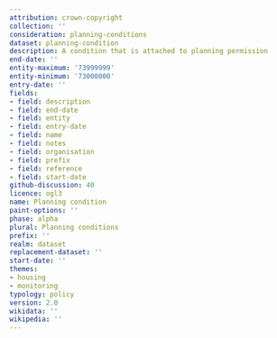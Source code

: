 ```yaml
---
attribution: crown-copyright
collection: ''
consideration: planning-conditions
dataset: planning-condition
description: A condition that is attached to planning permission
end-date: ''
entity-maximum: '73999999'
entity-minimum: '73000000'
entry-date: ''
fields:
- field: description
- field: end-date
- field: entity
- field: entry-date
- field: name
- field: notes
- field: organisation
- field: prefix
- field: reference
- field: start-date
github-discussion: 40
licence: ogl3
name: Planning condition
paint-options: ''
phase: alpha
plural: Planning conditions
prefix: ''
realm: dataset
replacement-dataset: ''
start-date: ''
themes:
- housing
- monitoring
typology: policy
version: 2.0
wikidata: ''
wikipedia: ''
---
```


